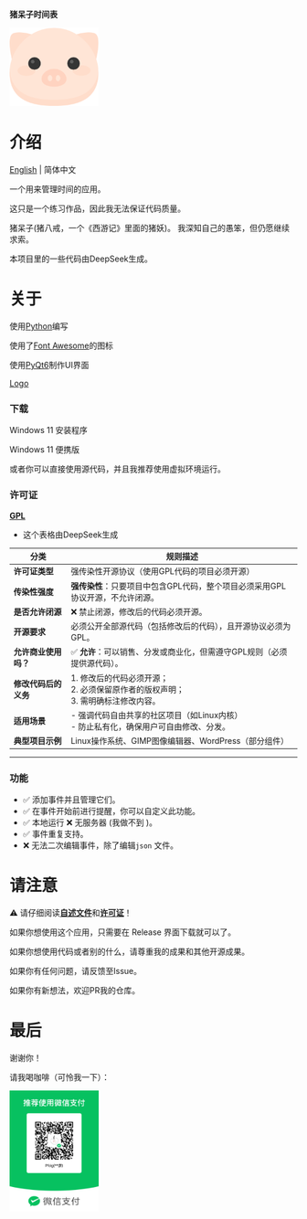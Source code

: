 **猪呆子时间表**

<img src="logo.png" title="" alt="" width="156">

# 介绍

[English](..\README.md) | 简体中文

一个用来管理时间的应用。

这只是一个练习作品，因此我无法保证代码质量。

猪呆子(猪八戒，一个《西游记》里面的猪妖)。 我深知自己的愚笨，但仍愿继续求索。

本项目里的一些代码由DeepSeek生成。

# 关于

使用[Python](https://www.python.org/)编写

使用了[Font Awesome](https://github.com/FortAwesome/Font-Awesome)的图标

使用[PyQt6](https://www.riverbankcomputing.com/static/Docs/PyQt6/introduction.html#license)制作UI界面

[Logo](https://www.aigei.com/item/zhu_tou.html)

### 下载

Windows 11 安装程序

Windows 11 便携版

或者你可以直接使用源代码，并且我推荐使用虚拟环境运行。

### 许可证

**[GPL](..\LICENSE.txt)**

- 这个表格由DeepSeek生成

| **分类**       | **规则描述**                                            |
|--------------|-----------------------------------------------------|
| **许可证类型**    | 强传染性开源协议（使用GPL代码的项目必须开源）                            |
| **传染性强度**    | **强传染性**：只要项目中包含GPL代码，整个项目必须采用GPL协议开源，不允许闭源。        |
| **是否允许闭源**   | ❌ 禁止闭源，修改后的代码必须开源。                                  |
| **开源要求**     | 必须公开全部源代码（包括修改后的代码），且开源协议必须为GPL。                    |
| **允许商业使用吗？** | ✅ **允许**：可以销售、分发或商业化，但需遵守GPL规则（必须提供源代码）。            |
| **修改代码后的义务** | 1. 修改后的代码必须开源；<br>2. 必须保留原作者的版权声明；<br>3. 需明确标注修改内容。 |
| **适用场景**     | - 强调代码自由共享的社区项目（如Linux内核）<br>- 防止私有化，确保用户可自由修改、分发。  |
| **典型项目示例**   | Linux操作系统、GIMP图像编辑器、WordPress（部分组件）                 |

---

### 功能

- ✅ 添加事件并且管理它们。
- ✅ 在事件开始前进行提醒，你可以自定义此功能。
- ✅ 本地运行 ❌ 无服务器 (我做不到 )。
- ✅ 事件重复支持。
- ❌ 无法二次编辑事件，除了编辑`json` 文件。

# 请注意

⚠️ 请仔细阅读[**自述文件**](..\README.md)和[**许可证**](..\LICENSE.txt)！

如果你想使用这个应用，只需要在 Release 界面下载就可以了。

如果你想使用代码或者别的什么，请尊重我的成果和其他开源成果。

如果你有任何问题，请反馈至Issue。

如果你有新想法，欢迎PR我的仓库。

# 最后

谢谢你！

请我喝咖啡（可怜我一下）：

<img src="WeChat_pay.png" title="" alt="" width="156">
